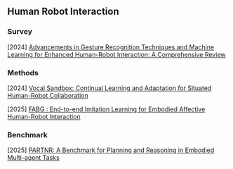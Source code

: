 ## Human Robot Interaction

### Survey

[2024] [Advancements in Gesture Recognition Techniques and Machine Learning for Enhanced Human-Robot Interaction: A Comprehensive Review](https://arxiv.org/abs/2409.06503)



### Methods

[2024] [Vocal Sandbox: Continual Learning and Adaptation for Situated Human-Robot Collaboration](https://arxiv.org/abs/2411.02599)

[2025] [FABG : End-to-end Imitation Learning for Embodied Affective Human-Robot Interaction](https://arxiv.org/abs/2503.01363)



### Benchmark

[2025] [PARTNR: A Benchmark for Planning and Reasoning in Embodied Multi-agent Tasks](https://ai.meta.com/research/publications/partnr-a-benchmark-for-planning-and-reasoning-in-embodied-multi-agent-tasks/)